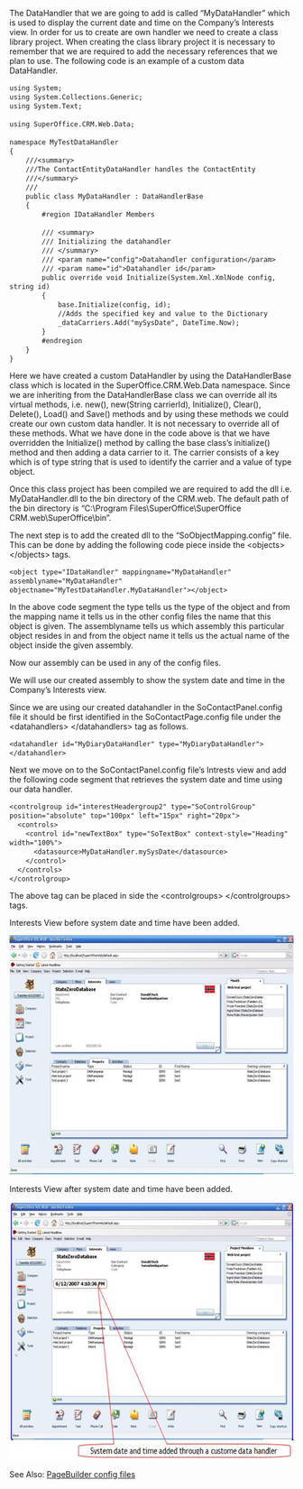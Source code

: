 <properties date="2016-06-24"
SortOrder="7"
/>

 

The DataHandler that we are going to add is called “MyDataHandler” which is used to display the current date and time on the Company’s Interests view. In order for us to create are own handler we need to create a class library project. When creating the class library project it is necessary to remember that we are required to add the necessary references that we plan to use. The following code is an example of a custom data DataHandler.

```
using System;
using System.Collections.Generic;
using System.Text;
 
using SuperOffice.CRM.Web.Data;
 
namespace MyTestDataHandler
{
    ///<summary>
    ///The ContactEntityDataHandler handles the ContactEntity
    ///</summary>
    ///
    public class MyDataHandler : DataHandlerBase
    {
        #region IDataHandler Members
 
        /// <summary>
        /// Initializing the datahandler
        /// </summary>
        /// <param name="config">Datahandler configuration</param>
        /// <param name="id">Datahandler id</param>
        public override void Initialize(System.Xml.XmlNode config, string id)
        {
            base.Initialize(config, id);
            //Adds the specified key and value to the Dictionary
            _dataCarriers.Add("mySysDate", DateTime.Now);           
        }
        #endregion
    }  
}
```

 

Here we have created a custom DataHandler by using the DataHandlerBase class which is located in the SuperOffice.CRM.Web.Data namespace. Since we are inheriting from the DataHandlerBase class we can override all its virtual methods, i.e. new(), new(String carrierId), Initialize(), Clear(), Delete(), Load() and Save() methods and by using these methods we could create our own custom data handler. It is not necessary to override all of these methods. What we have done in the code above is that we have overridden the Initialize() method by calling the base class’s initialize() method and then adding a data carrier to it. The carrier consists of a key which is of type string that is used to identify the carrier and a value of type object.

Once this class project has been compiled we are required to add the dll i.e. MyDataHandler.dll to the bin directory of the CRM.web. The default path of the bin directory is “C:\\Program Files\\SuperOffice\\SuperOffice CRM.web\\SuperOffice\\bin”.

The next step is to add the created dll to the “SoObjectMapping.config” file. This can be done by adding the following code piece inside the &lt;objects&gt; &lt;/objects&gt; tags.

```
<object type="IDataHandler" mappingname="MyDataHandler" assemblyname="MyDataHandler" objectname="MyTestDataHandler.MyDataHandler"></object>
```

 

In the above code segment the type tells us the type of the object and from the mapping name it tells us in the other config files the name that this object is given. The assemblyname tells us which assembly this particular object resides in and from the object name it tells us the actual name of the object inside the given assembly.

Now our assembly can be used in any of the config files.

We will use our created assembly to show the system date and time in the Company’s Interests view.

Since we are using our created datahandler in the SoContactPanel.config file it should be first identified in the SoContactPage.config file under the &lt;datahandlers&gt; &lt;/datahandlers&gt; tag as follows.

```
<datahandler id="MyDiaryDataHandler" type="MyDiaryDataHandler"></datahandler>
```

 

Next we move on to the SoContactPanel.config file’s Intrests view and add the following code segment that retrieves the system date and time using our data handler.

```
<controlgroup id="interestHeadergroup2" type="SoControlGroup" position="absolute" top="100px" left="15px" right="20px">
  <controls>
    <control id="newTextBox" type="SoTextBox" context-style="Heading" width="100%">
      <datasource>MyDataHandler.mySysDate</datasource>
    </control>
  </controls>
</controlgroup>
```

 

The above tag can be placed in side the &lt;controlgroups&gt; &lt;/controlgroups&gt; tags.

Interests View before system date and time have been added.

<img src="../Data%20Handlers_files/image002.jpg" width="605" height="424" />

Interests View after system date and time have been added.

<img src="../Data%20Handlers_files/image003.jpg" width="604" height="458" />

 

 

See Also: [PageBuilder config files](../PageBuilder%20config%20files/PageBuilder%20config%20files.md)
